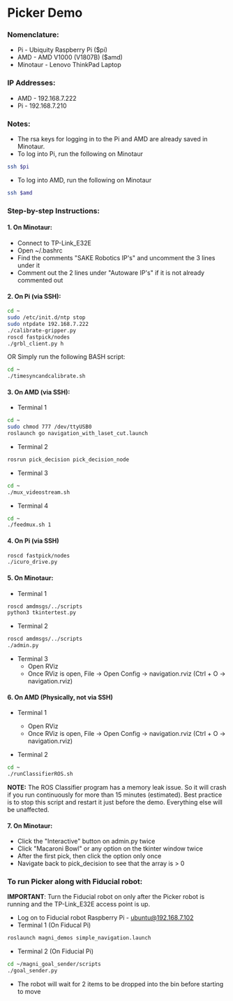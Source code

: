 # Picker Demo

### Nomenclature:
* Pi       - Ubiquity Raspberry Pi ($pi)
* AMD      - AMD V1000 (V1807B) ($amd)
* Minotaur - Lenovo ThinkPad Laptop

### IP Addresses:
* AMD - 192.168.7.222
* Pi  - 192.168.7.210

### Notes:
* The rsa keys for logging in to the Pi and AMD are already saved in Minotaur.
* To log into Pi, run the following on Minotaur
```bash
ssh $pi
```
* To log into AMD, run the following on Minotaur
```bash
ssh $amd
```

### Step-by-step Instructions:
#### 1. On Minotaur:
* Connect to TP-Link_E32E
* Open ~/.bashrc
* Find the comments "SAKE Robotics IP's" and uncomment the 3 lines under it
* Comment out the 2 lines under "Autoware IP's" if it is not already commented out

#### 2. On Pi (via SSH):
```bash
cd ~
sudo /etc/init.d/ntp stop
sudo ntpdate 192.168.7.222
./calibrate-gripper.py
roscd fastpick/nodes
./grbl_client.py h
```
OR
Simply run the following BASH script:
```bash
cd ~
./timesyncandcalibrate.sh
```

#### 3. On AMD (via SSH):
* Terminal 1
```bash
cd ~
sudo chmod 777 /dev/ttyUSB0
roslaunch go navigation_with_laset_cut.launch
```
* Terminal 2
```bash
rosrun pick_decision pick_decision_node
```
* Terminal 3
```bash
cd ~
./mux_videostream.sh
```
* Terminal 4
```bash
cd ~
./feedmux.sh 1
```

#### 4. On Pi (via SSH)
```bash
roscd fastpick/nodes
./icuro_drive.py
```

#### 5. On Minotaur:
* Terminal 1
```bash
roscd amdmsgs/../scripts
python3 tkintertest.py
```
* Terminal 2
```bash
roscd amdmsgs/../scripts
./admin.py
```
* Terminal 3
  - Open RViz
  - Once RViz is open, File -> Open Config -> navigation.rviz (Ctrl + O -> navigation.rviz)
  

#### 6. On AMD (Physically, not via SSH)
* Terminal 1
  - Open RViz
  - Once RViz is open, File -> Open Config -> navigation.rviz (Ctrl + O -> navigation.rviz)

* Terminal 2
```bash
cd ~
./runClassifierROS.sh
```
**NOTE:** The ROS Classifier program has a memory leak issue. So it will crash if you run continuously for more than 15 minutes (estimated). Best practice is to stop this script and restart it just before the demo. Everything else will be unaffected.

#### 7. On Minotaur:
* Click the "Interactive" button on admin.py twice 
* Click "Macaroni Bowl" or any option on the tkinter window twice
* After the first pick, then click the option only once
* Navigate back to pick_decision to see that the array is > 0

### To run Picker along with Fiducial robot:
**IMPORTANT**: Turn the Fiducial robot on only after the Picker robot is running and the TP-Link_E32E access point is up.
* Log on to Fiducial robot Raspberry Pi - ubuntu@192.168.7.102
* Terminal 1 (On Fiducal Pi)
```bash
roslaunch magni_demos simple_navigation.launch
```
* Terminal 2 (On Fiducial Pi)
```bash
cd ~/magni_goal_sender/scripts
./goal_sender.py
```
* The robot will wait for 2 items to be dropped into the bin before starting to move
